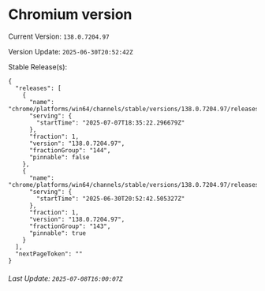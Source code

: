 # Chromium version

Current Version: `138.0.7204.97`

Version Update: `2025-06-30T20:52:42Z`

Stable Release(s):
```
{
  "releases": [
    {
      "name": "chrome/platforms/win64/channels/stable/versions/138.0.7204.97/releases/1751913322",
      "serving": {
        "startTime": "2025-07-07T18:35:22.296679Z"
      },
      "fraction": 1,
      "version": "138.0.7204.97",
      "fractionGroup": "144",
      "pinnable": false
    },
    {
      "name": "chrome/platforms/win64/channels/stable/versions/138.0.7204.97/releases/1751316762",
      "serving": {
        "startTime": "2025-06-30T20:52:42.505327Z"
      },
      "fraction": 1,
      "version": "138.0.7204.97",
      "fractionGroup": "143",
      "pinnable": true
    }
  ],
  "nextPageToken": ""
}
```

###### Last Update: `2025-07-08T16:00:07Z`
        